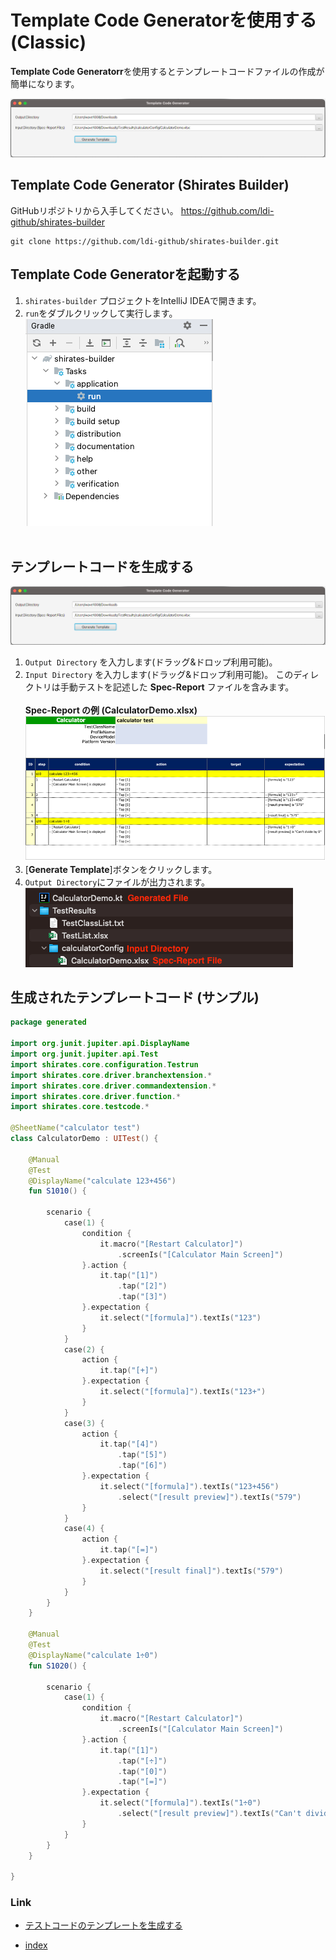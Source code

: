 # Template Code Generatorを使用する (Classic)

**Template Code Generatorr**を使用するとテンプレートコードファイルの作成が簡単になります。

![](_images/template_code_generator.png)

## Template Code Generator (Shirates Builder)

GitHubリポジトリから入手してください。
https://github.com/ldi-github/shirates-builder

```
git clone https://github.com/ldi-github/shirates-builder.git
```

## Template Code Generatorを起動する

1. `shirates-builder` プロジェクトをIntelliJ IDEAで開きます。
2. `run`をダブルクリックして実行します。<br>
   ![](_images/screen_builder_run.png)<br><br>

## テンプレートコードを生成する

![](_images/template_code_generator.png)

1. `Output Directory` を入力します(ドラッグ&ドロップ利用可能)。<br>
2. `Input Directory` を入力します(ドラッグ&ドロップ利用可能)。 このディレクトリは手動テストを記述した **Spec-Report**
   ファイルを含みます。<br><br>
   **Spec-Report の例 (CalculatorDemo.xlsx)** <br>
   ![](_images/spec_report_calculator.png)
3. [**Generate Template**]ボタンをクリックします。
4. `Output Directory`にファイルが出力されます。 <br>
   ![](_images/directory_and_files.png)

## 生成されたテンプレートコード (サンプル)

```kotlin
package generated

import org.junit.jupiter.api.DisplayName
import org.junit.jupiter.api.Test
import shirates.core.configuration.Testrun
import shirates.core.driver.branchextension.*
import shirates.core.driver.commandextension.*
import shirates.core.driver.function.*
import shirates.core.testcode.*

@SheetName("calculator test")
class CalculatorDemo : UITest() {

    @Manual
    @Test
    @DisplayName("calculate 123+456")
    fun S1010() {
		
        scenario {
            case(1) {
                condition {
                    it.macro("[Restart Calculator]")
                        .screenIs("[Calculator Main Screen]")
                }.action {
                    it.tap("[1]")
                        .tap("[2]")
                        .tap("[3]")
                }.expectation {
                    it.select("[formula]").textIs("123")
                }
            }
            case(2) {
                action {
                    it.tap("[+]")
                }.expectation {
                    it.select("[formula]").textIs("123+")
                }
            }
            case(3) {
                action {
                    it.tap("[4]")
                        .tap("[5]")
                        .tap("[6]")
                }.expectation {
                    it.select("[formula]").textIs("123+456")
                        .select("[result preview]").textIs("579")
                }
            }
            case(4) {
                action {
                    it.tap("[=]")
                }.expectation {
                    it.select("[result final]").textIs("579")
                }
            }
        }
    }

    @Manual
    @Test
    @DisplayName("calculate 1÷0")
    fun S1020() {

        scenario {
            case(1) {
                condition {
                    it.macro("[Restart Calculator]")
                        .screenIs("[Calculator Main Screen]")
                }.action {
                    it.tap("[1]")
                        .tap("[÷]")
                        .tap("[0]")
                        .tap("[=]")
                }.expectation {
                    it.select("[formula]").textIs("1÷0")
                        .select("[result preview]").textIs("Can't divide by 0")
                }
            }
        }
    }

}
```

### Link

- [テストコードのテンプレートを生成する](generating_test_code_template_ja.md)


- [index](../../index_ja.md)
